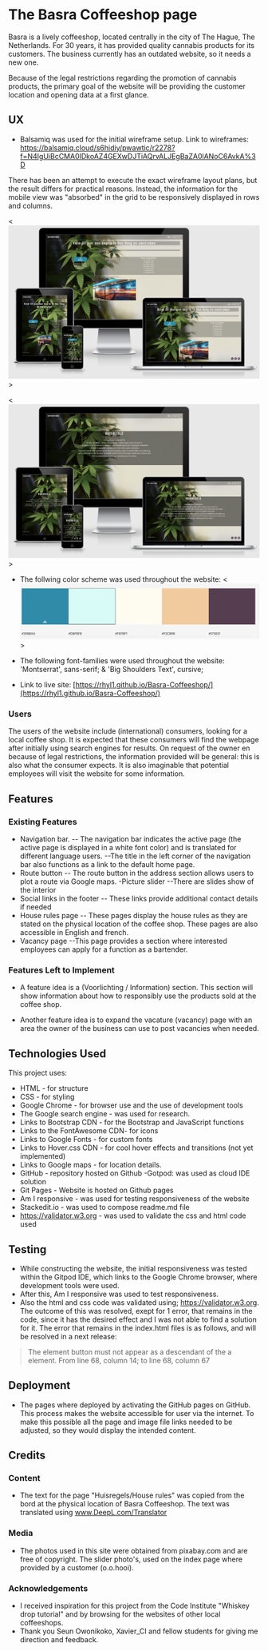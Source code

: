 # The Basra Coffeeshop page


Basra is a lively coffeeshop, located centrally in the city of The Hague, The Netherlands.
For 30 years, it has provided quality cannabis products for its customers.
The business currently has an outdated website, so it needs a new one.

Because of the legal restrictions regarding the promotion of cannabis products, the primary goal of the website will be providing the customer location and opening data at a first glance.

## UX
- Balsamiq was used for the initial wireframe setup.
Link to wireframes:
https://balsamiq.cloud/s6hidiy/pwawtic/r2278?f=N4IgUiBcCMA0IDkoAZ4GEXwDJTiAQrvALJEgBaZA0lANoC6AvkA%3D

There has been an attempt to execute the exact wireframe layout plans,
but the result differs for practical reasons.
Instead, the information for the mobile view was "absorbed" in the grid to be responsively displayed in rows and columns.

<![alt](https://github.com/Rhyl1/Basra/blob/master/assets/img/responsive_index.png)>

<![alt](https://github.com/Rhyl1/Basra/blob/master/assets/img/responsive_houserules.png)>

- The follwing color scheme was used throughout the website:
<![alt](https://github.com/Rhyl1/Basra/blob/2ed53ecf0eb2659c70d589d5928bf5cae9d48a98/assets/img/colorschema.png)>

- The following font-families were used throughout the website: 'Montserrat', sans-serif; & 'Big Shoulders Text', cursive;

- Link to live site: [https://rhyl1.github.io/Basra-Coffeeshop/](https://rhyl1.github.io/Basra-Coffeeshop/)

### Users
The users of the website include (international) consumers, looking for a local coffee shop. It is expected that these consumers will find
the webpage after initially using search engines for results. On request of the owner en because of legal restrictions,
the information provided will be general: this is also what the consumer expects. It is also imaginable that potential employees will visit the website for some information.

## Features
### Existing Features
- Navigation bar.
-- The navigation bar indicates the active page (the active page is displayed in a white font color) and is translated for different language users.
--The title in the left corner of the navigation bar also functions as a link to the default home page.
- Route button
-- The route button in the address section allows users to plot a route via Google maps.
-Picture slider
--There are slides show of the interior
- Social links in the footer
-- These links provide additional contact details if needed
- House rules page
-- These pages display the house rules as they are stated on the physical location of the coffee shop. These pages are also accessible in English and french.
- Vacancy page
--This page provides a section where interested employees can apply for a function as a bartender.

### Features Left to Implement
- A feature idea is a (Voorlichting / Information) section. This section will show information
about how to responsibly use the products sold at the coffee shop.

- Another feature idea is to expand the vacature (vacancy) page with an area the owner of the business can use to post vacancies when needed.

## Technologies Used


This project uses:
- HTML - for structure
- CSS - for styling
- Google Chrome - for browser use and the use of development tools
- The Google search engine - was used for research.
- Links to Bootstrap CDN - for the Bootstrap and JavaScript functions
- Links to the FontAwesome CDN- for icons
- Links to Google Fonts - for custom fonts
- Links to Hover.css CDN - for cool hover effects and transitions (not yet implemented)
- Links to Google maps - for location details.
- GitHub - repository hosted on Github
-Gotpod: was used as cloud IDE solution
- Git Pages - Website is hosted on Github pages
- Am I responsive - was used for testing responsiveness of the website
- Stackedit.io - was used to compose readme.md file
- https://validator.w3.org - was used to validate the css and html code used

## Testing
- While constructing the website, the initial responsiveness was tested within the Gitpod IDE, which links to the Google Chrome browser, where development tools were used.
- After this, Am I responsive was used to test responsiveness.
- Also the html and css code was validated using; https://validator.w3.org.
The outcome of this was resolved, exept for 1 error, that remains in the code,
since it has the desired effect and I was not able to find a solution for it.
The error that remains in the index.html files is as follows, and will be resolved in a next release:
> The element button must not appear as a descendant of the a element. From line 68, column 14; to line 68, column 67

## Deployment
- The pages where deployed by activating the GitHub pages on GitHub. This process makes the website accessible for user via the internet. To make this possible all the page and image file links needed to be adjusted, so they would display the intended content.

## Credits

### Content
- The text for the page "Huisregels/House rules" was copied from the bord at the physical location of Basra Coffeeshop. The text was translated using www.DeepL.com/Translator
### Media
- The photos used in this site were obtained from pixabay.com and are free of copyright.
The slider photo's, used on the index page where
provided by a customer (o.o.hooi).

### Acknowledgements
- I received inspiration for this project from the Code Institute "Whiskey drop tutorial" and by browsing for the websites of other local coffeeshops.
- Thank you Seun Owonikoko, Xavier_CI and fellow students for giving me direction and feedback.

<!--stackedit_data:
eyJoaXN0b3J5IjpbLTE1MTExNDM2MzksNzMwMjY2NzExLDc5OT
kwODM0NCwtMjAwMjkzMzUxMiwxMjYxMzg3NDY4LDk2MTIyMTcw
MCw5MDA2NTAzNDQsMTEyMzgxNzg4MCwxODI5NDUxMjIxLC0xNz
I3NjkxNjEyLC0xMDgxMjM2OTI4XX0=
-->